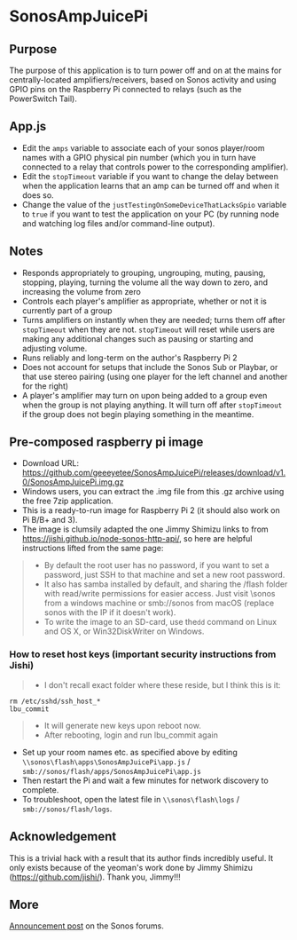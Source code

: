 # SonosAmpJuicePi

## Purpose
The purpose of this application is to turn power off and on at the mains for centrally-located amplifiers/receivers, based on Sonos activity and using GPIO pins on the Raspberry Pi connected to relays (such as the PowerSwitch Tail).

## App.js
  - Edit the `amps` variable to associate each of your sonos player/room names with a GPIO physical pin number (which you in turn have connected to a relay that controls power to the corresponding amplifier).
  - Edit the `stopTimeout` variable if you want to change the delay between when the application learns that an amp can be turned off and when it does so.
  - Change the value of the `justTestingOnSomeDeviceThatLacksGpio` variable to `true` if you want to test the application on your PC (by running node and watching log files and/or command-line output).

## Notes
  - Responds appropriately to grouping, ungrouping, muting, pausing, stopping, playing, turning the volume all the way down to zero, and increasing the volume from zero
  - Controls each player's amplifier as appropriate, whether or not it is currently part of a group
  - Turns amplifiers on instantly when they are needed; turns them off after `stopTimeout` when they are not. `stopTimeout` will reset while users are making any additional changes such as pausing or starting and adjusting volume.
  - Runs reliably and long-term on the author's Raspberry Pi 2
  - Does not account for setups that include the Sonos Sub or Playbar, or that use stereo pairing (using one player for the left channel and another for the right)
  - A player's amplifier may turn on upon being added to a group even when the group is not playing anything. It will turn off after `stopTimeout` if the group does not begin playing something in the meantime.

## Pre-composed raspberry pi image
  - Download URL: https://github.com/geeeyetee/SonosAmpJuicePi/releases/download/v1.0/SonosAmpJuicePi.img.gz
  - Windows users, you can extract the .img file from this .gz archive using the free 7zip application.
  - This is a ready-to-run image for Raspberry Pi 2 (it should also work on Pi B/B+ and 3).
  - The image is clumsily adapted the one Jimmy Shimizu links to from https://jishi.github.io/node-sonos-http-api/, so here are helpful instructions lifted from the same page:
  
>   - By default the root user has no password, if you want to set a password, just SSH to that machine and set a new root password.
>   - It also has samba installed by default, and sharing the /flash folder with read/write permissions for easier access. Just visit \\sonos from a windows machine or smb://sonos from macOS (replace sonos with the IP if it doesn't work).
>   - To write the image to an SD-card, use the`dd` command on Linux and OS X, or Win32DiskWriter on Windows.

### How to reset host keys (important security instructions from Jishi)
>   - I don't recall exact folder where these reside, but I think this is it:

```
rm /etc/sshd/ssh_host_*
lbu_commit
```

>   - It will generate new keys upon reboot now.
>   - After rebooting, login and run lbu_commit again

  - Set up your room names etc. as specified above by editing `\\sonos\flash\apps\SonosAmpJuicePi\app.js` / `smb://sonos/flash/apps/SonosAmpJuicePi\app.js`
  - Then restart the Pi and wait a few minutes for network discovery to complete.
  - To troubleshoot, open the latest file in `\\sonos\flash\logs` / `smb://sonos/flash/logs`.

## Acknowledgement
This is a trivial hack with a result that its author finds incredibly useful. It only exists because of the yeoman's work done by Jimmy Shimizu (https://github.com/jishi/). Thank you, Jimmy!!!

## More
[Announcement post](https://en.community.sonos.com/advanced-setups-229000/sonosampjuicepi-solution-for-automatically-powering-on-off-amps-6756435) on the Sonos forums.
